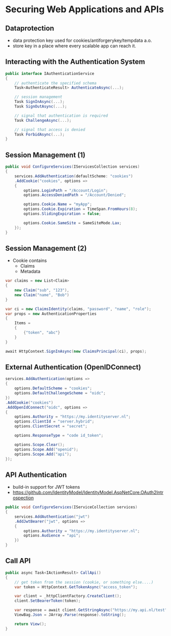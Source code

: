 # Securing Web Applications and APIs

## Dataprotection

- data protection key used for cookies/antiforgerykey/tempdata a.o.
- store key in a place where every scalable app can reach it.

## Interacting with the Authentication System

```csharp
public interface IAuthenticationService
{
	// authenticate the specified schema
	Task<AuthenticateResult> AuthenticateAsync(...);

	// session management
	Task SignInAsync(...);
	Task SignOutAsync(...);

	// signal that authentication is required
	Task ChallengeAsync(...);

	// signal that access is denied
	Task ForbidAsync(...);
}
```

## Session Management (1)

```csharp
public void ConfigureServices(IServicesCollection services)
{
	services.AddAuthentication(defaultScheme: "cookies")
	.AddCookie("cookies", options =>
	{
		options.LoginPath = "/Account/Login";
		options.AccessDeniedPath = "/Account/Denied";

		options.Cookie.Name = "myApp";
		options.Cookie.Expiration = TimeSpan.FromHours(8);
		options.SlidingExpiration = false;

		options.Cookie.SameSite = SameSiteMode.Lax;
	});
}
```

## Session Management (2)

- Cookie contains
  - Claims
  - Metadata

```cs
var claims = new List<Claim>
{
	new Claim("sub", "123"),
	new Claim("name", "Bob")
}

var ci = new ClaimsIdentity(claims, "password", "name", "role");
var props = new AuthenticationProperties
{
	Items =
	{
		{"token", "abc"}
	}
}

await HttpContext.SignInAsync(new ClaimsPrincipal(ci), props);

```

## External Authentication (OpenIDConnect)

```csharp
services.AddAuthentication(options =>
{
	options.DefaultScheme = "cookies";
	options.DefaultChallengeScheme = "oidc";
})
.AddCookie("cookies")
.AddOpenIdConnect("oidc", options =>
{
	options.Authority = "https://my.identityserver.nl";
	options.ClientId = "server.hybrid";
	options.ClientSecret = "secret";

	options.ResponseType = "code id_token";

	options.Scope.Clear();
	options.Scope.Add("openid");
	options.Scope.Add("api");
});
```

## API Authentication

- build-in support for JWT tokens
- https://github.com/IdentityModel/IdentityModel.AspNetCore.OAuth2Introspection

```csharp
public void ConfigureServices(IServiceCollection services)
{
	services.AddAuthentication("jwt")
	.AddJwtBearer("jwt", options =>
	{
		options.Authority = "https://my.identityserver.nl";
		options.Audience = "api";
	})
}
```

## Call API

```csharp
public async Task<IActionResult> CallApi()
{
	// get token from the session (cookie, or something else....)
	var token = HttpContext.GetTokenAsync("access_token");

	var client = _httpClientFactory.CreateClient();
	client.SetBearerToken(token);

	var response = await client.GetStringAsync("https://my.api.nl/test");
	ViewBag.Json = JArray.Parse(response).toString();

	return View();
}
```
